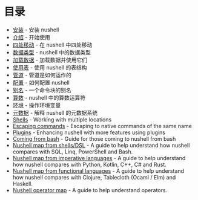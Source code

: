 # 目录

* [安装](installation.md) - 安装 nushell
* [介绍](introduction.md) - 开始使用
* [四处移动](moving_around.md) - 在 nushell 中四处移动
* [数据类型](types_of_data.md) - nushell 中的数据类型
* [加载数据](loading_data.md) - 加载数据并使用它们
* [使用表](working_with_tables.md) - 使用 nushell 的表结构
* [管道](pipeline.md) - 管道是如何运作的
* [配置](configuration.md) - 如何配置 nushell
* [别名](aliases.md) - 一个命令块的别名
* [算数](math.md) - nushell 中的算数运算符
* [环境](environment.md) - 操作环境变量
* [元数据](metadata.md) - 解释 nushell 的元数据系统
* [Shells](shells_in_shells.md) - Working with multiple locations
* [Escaping commands](escaping.md) - Escaping to native commands of the same name
* [Plugins](plugins.md) - Enhancing nushell with more features using plugins
* [Coming from bash](coming_from_bash.md) - Guide for those coming to nushell from bash
* [Nushell map from shells/DSL](nushell_map.md) - A guide to help understand how nushell compares with SQL, Linq, PowerShell and Bash.
* [Nushell map from imperative languages](nushell_map_imperative.md) - A guide to help understand how nushell compares with Python, Kotlin, C++, C# and Rust.
* [Nushell map from functional languages](nushell_map_functional.md) - A guide to help understand how nushell compares with Clojure, Tablecloth (Ocaml / Elm) and Haskell.
* [Nushell operator map](nushell_operator_map.md) - A guide to help understand operators.
